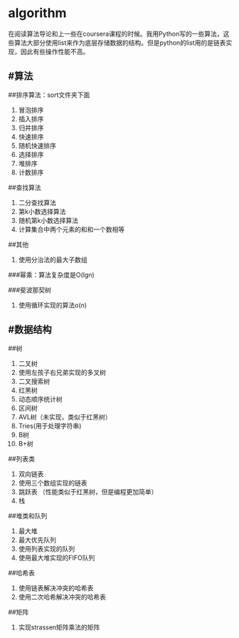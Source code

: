 algorithm
=========

在阅读算法导论和上一些在coursera课程的时候。我用Python写的一些算法，这些算法大部分使用list来作为底层存储数据的结构。但是python的list用的是链表实现，因此有些操作性能不高。

#算法
-------------
##排序算法：sort文件夹下面
1.  冒泡排序
2.  插入排序
3.  归并排序
4.  快速排序
5.  随机快速排序
6.  选择排序
7.  堆排序
8.  计数排序


##查找算法
1.  二分查找算法
2.  第k小数选择算法
3.  随机第k小数选择算法
4.  计算集合中两个元素的和和一个数相等

##其他
1.  使用分治法的最大子数组

###幂乘：算法复杂度是O(lgn)

###斐波那契树
1.  使用循环实现的算法o(n)


#数据结构
------------
##树
1.  二叉树
2.  使用左孩子右兄弟实现的多叉树
3.  二叉搜索树
4.  红黑树
5.  动态顺序统计树
6.  区间树
7.  AVL树（未实现，类似于红黑树）
8.  Tries(用于处理字符串)
9.  B树
10. B+树

##列表类
1.  双向链表
2.  使用三个数组实现的链表
3.  跳跃表 （性能类似于红黑树，但是编程更加简单）
4.  栈

##堆类和队列
1.  最大堆
2.  最大优先队列
3.  使用列表实现的队列
4.  使用最大堆实现的FIFO队列

##哈希表
1.  使用链表解决冲突的哈希表
2.  使用二次哈希解决冲突的哈希表

##矩阵
1.  实现strassen矩阵乘法的矩阵


